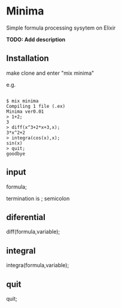 # Minima
Simple formula processing sysytem on Elixir

**TODO: Add description**

## Installation
make clone and enter "mix minima"

e.g. 

```

$ mix minima
Compiling 1 file (.ex)
Minima ver0.01
> 1+2;
3
> diff(x^3+2*x+3,x);
3*x^2+2
> integra(cos(x),x);
sin(x)
> quit;
goodbye
```

## input
formula;

termination is ; semicolon

## diferential
diff(formula,variable);

## integral
integra(formula,variable);

## quit
quit;



